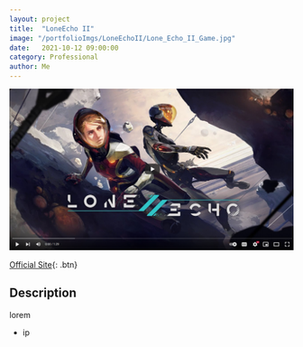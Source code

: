 ```yaml
---
layout: project
title:  "LoneEcho II"
image: "/portfolioImgs/LoneEchoII/Lone_Echo_II_Game.jpg"
date:   2021-10-12 09:00:00
category: Professional
author: Me
---
```


[![Watch the video](/portfolioImgs/LoneEchoII/videoCapture.PNG)](https://www.youtube.com/watch?v=delv4U_JlGg)

[Official Site](https://www.meta.com/experiences/pcvr/lone-echo-ii/1711938725528735/?srsltid=AfmBOoomt9L3qYbnbBSq_PemLg-tu7qWpKUgNC-ZXic58_h57Rsj_2ms){: .btn}


## Description
lorem
- ip